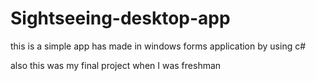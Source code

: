# Sightseeing-desktop-app
 this is a simple app has made in windows forms application by using c#  
 
 also this was my final project when I was freshman
